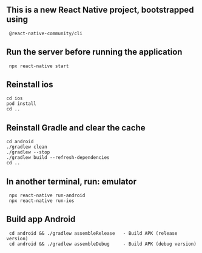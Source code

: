 ## This is a new React Native project, bootstrapped using
     @react-native-community/cli

## Run the server before running the application
     npx react-native start


## Reinstall ios
    cd ios
    pod install
    cd ..

## Reinstall Gradle and clear the cache
    cd android
    ./gradlew clean
    ./gradlew --stop
    ./gradlew build --refresh-dependencies
    cd ..

## In another terminal, run: emulator
     npx react-native run-android
     npx react-native run-ios

## Build app Android
     cd android && ./gradlew assembleRelease   - Build APK (release version)
     cd android && ./gradlew assembleDebug     - Build APK (debug version)
